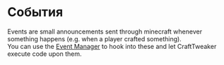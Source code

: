# События

Events are small announcements sent through minecraft whenever something happens (e.g. when a player crafted something).  
You can use the [Event Manager](/Vanilla/Events/IEventManager/) to hook into these and let CraftTweaker execute code upon them.